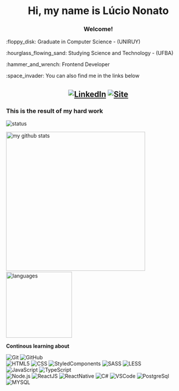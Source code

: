 <h1 align="center">Hi, my name is Lúcio Nonato</h1>

### 
<h3 align="center">Welcome!</h3>
<p> :floppy_disk: Graduate in Computer Science - (UNIRUY) </p>
<p> :hourglass_flowing_sand: Studying Science and Technology - (UFBA) </p>
<p> :hammer_and_wrench: Frontend Developer </p>
<p> :space_invader: You can also find me in the links below </p>

<center>
  
[![LinkedIn](https://img.shields.io/badge/-LINKEDIN-0077B5?style=for-the-badge&logo=linkedin&logoColor=white)](https://github.com/N0N4T0)
[![Site](https://img.shields.io/badge/site-10B420.svg?style=for-the-badge&logo=github)](https://n0n4t0.github.io/lnoliveira/)
---
</center>
  
<h3>This is the result of my hard work</h3>  
<p align="start"> 
   <img src="https://github-profile-trophy.vercel.app/?username=N0N4T0&&column=7&theme=onedark" alt="status"  />
</p>
 
<p align="start">
   <img src="https://github-readme-stats.vercel.app/api/top-langs/?username=N0N4T0&layout=compact&theme=darcula" alt="my github stats" width="380"/>&nbsp;<img src="https://github-readme-stats.vercel.app/api?username=N0N4T0&show_icons=true&theme=darcula" alt="languages" height="180"/>
</p>

**Continous learning about**

![Git](https://img.shields.io/badge/Git-e84d31?style=for-the-badge&logo=git&logoColor=white)
![GitHub](https://img.shields.io/badge/GitHub-000000?style=for-the-badge&logo=github&logoColor=white)  
![HTML5](https://img.shields.io/badge/HTML5-E34F26?style=for-the-badge&logo=html5&logoColor=white)
![CSS](https://img.shields.io/badge/CSS3-1572B6?style=for-the-badge&logo=css3&logoColor=white)
![StyledComponents](https://img.shields.io/badge/styled--components-3c3c3c?style=for-the-badge&logo=styled-components&logoColor=DB7093)
![SASS](https://img.shields.io/badge/Sass-CC6699?style=for-the-badge&logo=sass&logoColor=white)
![LESS](https://img.shields.io/badge/LESS-1d365d?style=for-the-badge&logo=less&logoColor=white)  
![JavaScript](https://img.shields.io/badge/VanillaJS-F7DF1E?style=for-the-badge&logo=javascript&logoColor=black)
![TypeScript](https://img.shields.io/badge/TypeScript-007ACC?style=for-the-badge&logo=typescript&logoColor=white)  
![Node.js](https://img.shields.io/badge/NodeJS-000000?style=for-the-badge&logo=node.js&logoColor=3e863d)
![ReactJS](https://img.shields.io/badge/ReactJS-20232A?style=for-the-badge&logo=react&logoColor=61DAFB)
![ReactNative](https://img.shields.io/badge/React_Native-20232A?style=for-the-badge&logo=react&logoColor=61DAFB)
![C#](https://img.shields.io/badge/C%23-9c75d5?style=for-the-badge&logo=c-sharp&logoColor=white)
![VSCode](https://img.shields.io/badge/vscode-ffffff?style=for-the-badge&logo=Visual%20Studio%20Code&logoColor=0076c6)
![PostgreSql](https://img.shields.io/badge/PostgreSql-3c6e96?style=for-the-badge&logo=postgresql&logoColor=white)
![MYSQL](https://img.shields.io/badge/MySQL-ffffff?style=for-the-badge&logo=mysql&logoColor=blue)  

